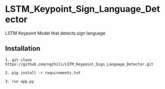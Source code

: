 # LSTM_Keypoint_Sign_Language_Detector
LSTM Keypoint Model that detects sign language

## Installation
```
1. git clone https://github.com/ngzhili/LSTM_Keypoint_Sign_Language_Detector.git

```

```
2. pip install -r requirements.txt
```
```
3. run app.py
```